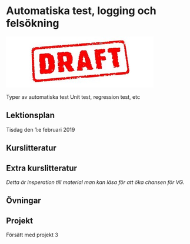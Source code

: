 # Automatiska test, logging och felsökning

![Draft](draft.jpg)

Typer av automatiska test
Unit test, regression test,  etc

## Lektionsplan
Tisdag den 1:e februari 2019



## Kurslitteratur
## Extra kurslitteratur
*Detta är insperation till material man kan läsa för att öka chansen för VG.*
## Övningar
## Projekt
Försätt med projekt 3